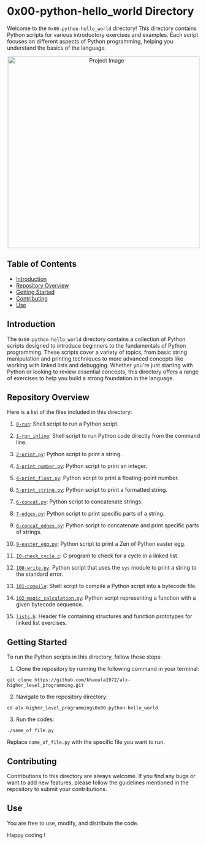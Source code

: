 # 0x00-python-hello_world Directory

Welcome to the `0x00-python-hello_world` directory! This directory contains Python scripts for various introductory exercises and examples. Each script focuses on different aspects of Python programming, helping you understand the basics of the language.

<div align="center">
  <img src="https://s3.amazonaws.com/intranet-projects-files/holbertonschool-higher-level_programming+/231/48a9fdbd67c84a328a9df9ec8d93b9ac2458ac37721d7d53e51a27fb2bdc5263.jpg" alt="Project Image" width="500">
</div>

## Table of Contents

- [Introduction](#introduction)
- [Repository Overview](#repository-overview)
- [Getting Started](#getting-started)
- [Contributing](#contributing)
- [Use](#use)

## Introduction

The `0x00-python-hello_world` directory contains a collection of Python scripts designed to introduce beginners to the fundamentals of Python programming. These scripts cover a variety of topics, from basic string manipulation and printing techniques to more advanced concepts like working with linked lists and debugging. Whether you're just starting with Python or looking to review essential concepts, this directory offers a range of exercises to help you build a strong foundation in the language.

## Repository Overview

Here is a list of the files included in this directory:

 1. [`0-run`](./0-run): Shell script to run a Python script.
    
 2. [`1-run_inline`](./1-run_inline): Shell script to run Python code directly from the command line.
    
 3. [`2-print.py`](./2-print.py): Python script to print a string.
    
 4. [`3-print_number.py`](./3-print_number.py): Python script to print an integer.
    
 5. [`4-print_float.py`](./4-print_float.py): Python script to print a floating-point number.
    
 6. [`5-print_string.py`](./5-print_string.py): Python script to print a formatted string.
    
 7. [`6-concat.py`](./6-concat.py): Python script to concatenate strings.
    
 8. [`7-edges.py`](./7-edges.py): Python script to print specific parts of a string.
    
 9. [`8-concat_edges.py`](./8-concat_edges.py): Python script to concatenate and print specific parts of strings.
     
10. [`9-easter_egg.py`](./9-easter_egg.py): Python script to print a Zen of Python easter egg.
    
11. [`10-check_cycle.c`](./10-check_cycle.c): C program to check for a cycle in a linked list.
    
12. [`100-write.py`](./100-write.py): Python script that uses the `sys` module to print a string to the standard error.
    
13. [`101-compile`](./101-compile): Shell script to compile a Python script into a bytecode file.
    
14. [`102-magic_calculation.py`](./102-magic_calculation.py): Python script representing a function with a given bytecode sequence.
    
15. [`lists.h`](./lists.h): Header file containing structures and function prototypes for linked list exercises.

## Getting Started

To run the Python scripts in this directory, follow these steps:

1. Clone the repository by running the following command in your terminal:
```   
git clone https://github.com/khaoula1972/alx-higher_level_programming.git
``` 
2. Navigate to the repository directory:
```
cd alx-higher_level_programming\0x00-python-hello_world
```
3. Run the codes:
```
./name_of_file.py
``` 
Replace `name_of_file.py` with the specific file you want to run.

## Contributing

Contributions to this directory are always welcome. If you find any bugs or want to add new features, please follow the guidelines mentioned in the repository to submit your contributions.

## Use

You are free to use, modify, and distribute the code.

Happy coding !
